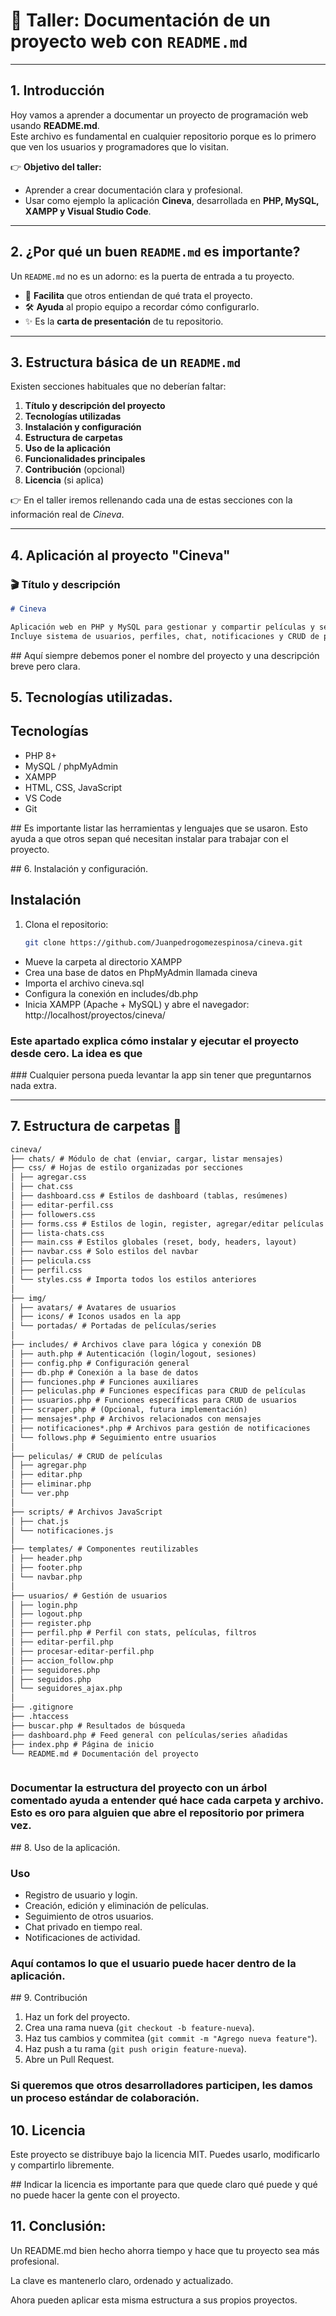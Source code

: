 # 📘 Taller: Documentación de un proyecto web con `README.md`

---

## 1. Introducción

Hoy vamos a aprender a documentar un proyecto de programación web usando **README.md**.  
Este archivo es fundamental en cualquier repositorio porque es lo primero que ven los usuarios y programadores que lo visitan.

👉 **Objetivo del taller:**

- Aprender a crear documentación clara y profesional.
- Usar como ejemplo la aplicación **Cineva**, desarrollada en **PHP, MySQL, XAMPP y Visual Studio Code**.

---

## 2. ¿Por qué un buen `README.md` es importante?

Un `README.md` no es un adorno: es la puerta de entrada a tu proyecto.

- 📖 **Facilita** que otros entiendan de qué trata el proyecto.
- 🛠️ **Ayuda** al propio equipo a recordar cómo configurarlo.
- ✨ Es la **carta de presentación** de tu repositorio.

---

## 3. Estructura básica de un `README.md`

Existen secciones habituales que no deberían faltar:

1. **Título y descripción del proyecto**
2. **Tecnologías utilizadas**
3. **Instalación y configuración**
4. **Estructura de carpetas**
5. **Uso de la aplicación**
6. **Funcionalidades principales**
7. **Contribución** (opcional)
8. **Licencia** (si aplica)

👉 En el taller iremos rellenando cada una de estas secciones con la información real de _Cineva_.

---

## 4. Aplicación al proyecto "Cineva"

### 🎬 Título y descripción

```markdown
# Cineva

Aplicación web en PHP y MySQL para gestionar y compartir películas y series con otros usuarios.
Incluye sistema de usuarios, perfiles, chat, notificaciones y CRUD de películas.
```

## Aquí siempre debemos poner el nombre del proyecto y una descripción breve pero clara.

## 5. Tecnologías utilizadas.

## Tecnologías

- PHP 8+
- MySQL / phpMyAdmin
- XAMPP
- HTML, CSS, JavaScript
- VS Code
- Git

## Es importante listar las herramientas y lenguajes que se usaron. Esto ayuda a que otros sepan qué necesitan instalar para trabajar con el proyecto.

## 6. Instalación y configuración.

## Instalación

1. Clona el repositorio:
   ```bash
   git clone https://github.com/Juanpedrogomezespinosa/cineva.git
   ```

- Mueve la carpeta al directorio XAMPP
- Crea una base de datos en PhpMyAdmin llamada cineva
- Importa el archivo cineva.sql
- Configura la conexión en includes/db.php
- Inicia XAMPP (Apache + MySQL) y abre el navegador: http://localhost/proyectos/cineva/

### Este apartado explica cómo instalar y ejecutar el proyecto desde cero. La idea es que

### Cualquier persona pueda levantar la app sin tener que preguntarnos nada extra.

---

## 7. Estructura de carpetas 📁

```markdown
cineva/
├── chats/ # Módulo de chat (enviar, cargar, listar mensajes)
├── css/ # Hojas de estilo organizadas por secciones
│ ├── agregar.css
│ ├── chat.css
│ ├── dashboard.css # Estilos de dashboard (tablas, resúmenes)
│ ├── editar-perfil.css
│ ├── followers.css
│ ├── forms.css # Estilos de login, register, agregar/editar películas
│ ├── lista-chats.css
│ ├── main.css # Estilos globales (reset, body, headers, layout)
│ ├── navbar.css # Solo estilos del navbar
│ ├── pelicula.css
│ ├── perfil.css
│ └── styles.css # Importa todos los estilos anteriores
│
├── img/
│ ├── avatars/ # Avatares de usuarios
│ ├── icons/ # Iconos usados en la app
│ └── portadas/ # Portadas de películas/series
│
├── includes/ # Archivos clave para lógica y conexión DB
│ ├── auth.php # Autenticación (login/logout, sesiones)
│ ├── config.php # Configuración general
│ ├── db.php # Conexión a la base de datos
│ ├── funciones.php # Funciones auxiliares
│ ├── peliculas.php # Funciones específicas para CRUD de películas
│ ├── usuarios.php # Funciones específicas para CRUD de usuarios
│ ├── scraper.php # (Opcional, futura implementación)
│ ├── mensajes*.php # Archivos relacionados con mensajes
│ ├── notificaciones*.php # Archivos para gestión de notificaciones
│ └── follows.php # Seguimiento entre usuarios
│
├── peliculas/ # CRUD de películas
│ ├── agregar.php
│ ├── editar.php
│ ├── eliminar.php
│ └── ver.php
│
├── scripts/ # Archivos JavaScript
│ ├── chat.js
│ └── notificaciones.js
│
├── templates/ # Componentes reutilizables
│ ├── header.php
│ ├── footer.php
│ └── navbar.php
│
├── usuarios/ # Gestión de usuarios
│ ├── login.php
│ ├── logout.php
│ ├── register.php
│ ├── perfil.php # Perfil con stats, películas, filtros
│ ├── editar-perfil.php
│ ├── procesar-editar-perfil.php
│ ├── accion_follow.php
│ ├── seguidores.php
│ ├── seguidos.php
│ └── seguidores_ajax.php
│
├── .gitignore
├── .htaccess
├── buscar.php # Resultados de búsqueda
├── dashboard.php # Feed general con películas/series añadidas
├── index.php # Página de inicio
└── README.md # Documentación del proyecto
```

```

```

### Documentar la estructura del proyecto con un árbol comentado ayuda a entender qué hace cada carpeta y archivo. Esto es oro para alguien que abre el repositorio por primera vez.

## 8. Uso de la aplicación.

### Uso

- Registro de usuario y login.
- Creación, edición y eliminación de películas.
- Seguimiento de otros usuarios.
- Chat privado en tiempo real.
- Notificaciones de actividad.

### Aquí contamos lo que el usuario puede hacer dentro de la aplicación.

## 9. Contribución

1. Haz un fork del proyecto.
2. Crea una rama nueva (`git checkout -b feature-nueva`).
3. Haz tus cambios y commitea (`git commit -m "Agrego nueva feature"`).
4. Haz push a tu rama (`git push origin feature-nueva`).
5. Abre un Pull Request.

### Si queremos que otros desarrolladores participen, les damos un proceso estándar de colaboración.

## 10. Licencia

Este proyecto se distribuye bajo la licencia MIT.
Puedes usarlo, modificarlo y compartirlo libremente.

## Indicar la licencia es importante para que quede claro qué puede y qué no puede hacer la gente con el proyecto.

## 11. Conclusión:

Un README.md bien hecho ahorra tiempo y hace que tu proyecto sea más profesional.

La clave es mantenerlo claro, ordenado y actualizado.

Ahora pueden aplicar esta misma estructura a sus propios proyectos.
